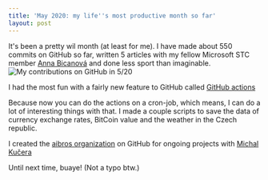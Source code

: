 ```yaml
---
title: 'May 2020: my life''s most productive month so far'
layout: post
---
```


It's been a pretty wil month (at least for me). I have made about 550 commits on GitHub so far, written 5 articles with my fellow Microsoft STC member [Anna Bicanová](https://www.linkedin.com/in/anna-bicanov%C3%A1-b02826183/) and done less sport than imaginable.
![My contributions on GitHub in 5/20](https://files.catbox.moe/8u87p5.png)


I had the most fun with a fairly new feature to GitHub called [GitHub actions](https://github.com/features/actions)

Because now you can do the actions on a cron-job, which means, I can do a lot of interesting things with that. I made a couple scripts to save the data of currency exchange rates, BitCoin value and the weather in the Czech republic.

I created the [aibros organization](https://github.com/aibros) on GitHub for ongoing projects with [Michal Kučera](https://twitter.com/mi_kucera)

Until next time,
buaye! (Not a typo btw.)